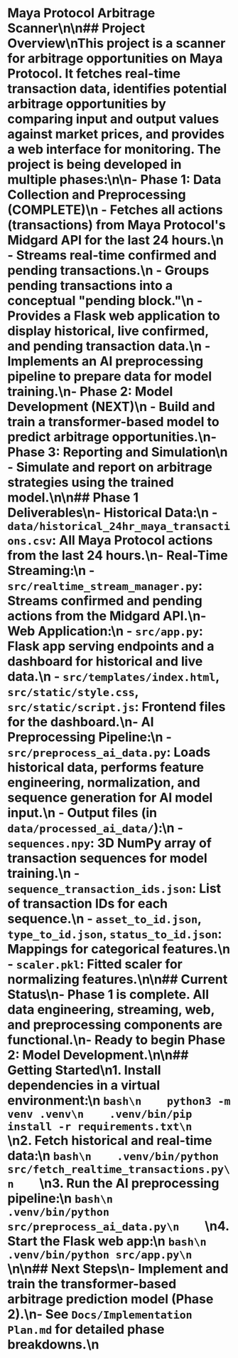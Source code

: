 # Maya Protocol Arbitrage Scanner\n\n## Project Overview\nThis project is a scanner for arbitrage opportunities on Maya Protocol. It fetches real-time transaction data, identifies potential arbitrage opportunities by comparing input and output values against market prices, and provides a web interface for monitoring. The project is being developed in multiple phases:\n\n- **Phase 1: Data Collection and Preprocessing** (COMPLETE)\n    - Fetches all actions (transactions) from Maya Protocol's Midgard API for the last 24 hours.\n    - Streams real-time confirmed and pending transactions.\n    - Groups pending transactions into a conceptual \"pending block.\"\n    - Provides a Flask web application to display historical, live confirmed, and pending transaction data.\n    - Implements an AI preprocessing pipeline to prepare data for model training.\n- **Phase 2: Model Development** (NEXT)\n    - Build and train a transformer-based model to predict arbitrage opportunities.\n- **Phase 3: Reporting and Simulation**\n    - Simulate and report on arbitrage strategies using the trained model.\n\n## Phase 1 Deliverables\n- **Historical Data:**\n    - `data/historical_24hr_maya_transactions.csv`: All Maya Protocol actions from the last 24 hours.\n- **Real-Time Streaming:**\n    - `src/realtime_stream_manager.py`: Streams confirmed and pending actions from the Midgard API.\n- **Web Application:**\n    - `src/app.py`: Flask app serving endpoints and a dashboard for historical and live data.\n    - `src/templates/index.html`, `src/static/style.css`, `src/static/script.js`: Frontend files for the dashboard.\n- **AI Preprocessing Pipeline:**\n    - `src/preprocess_ai_data.py`: Loads historical data, performs feature engineering, normalization, and sequence generation for AI model input.\n    - **Output files (in `data/processed_ai_data/`):**\n        - `sequences.npy`: 3D NumPy array of transaction sequences for model training.\n        - `sequence_transaction_ids.json`: List of transaction IDs for each sequence.\n        - `asset_to_id.json`, `type_to_id.json`, `status_to_id.json`: Mappings for categorical features.\n        - `scaler.pkl`: Fitted scaler for normalizing features.\n\n## Current Status\n- **Phase 1 is complete.** All data engineering, streaming, web, and preprocessing components are functional.\n- **Ready to begin Phase 2: Model Development.**\n\n## Getting Started\n1. Install dependencies in a virtual environment:\n    ```bash\n    python3 -m venv .venv\n    .venv/bin/pip install -r requirements.txt\n    ```\n2. Fetch historical and real-time data:\n    ```bash\n    .venv/bin/python src/fetch_realtime_transactions.py\n    ```\n3. Run the AI preprocessing pipeline:\n    ```bash\n    .venv/bin/python src/preprocess_ai_data.py\n    ```\n4. Start the Flask web app:\n    ```bash\n    .venv/bin/python src/app.py\n    ```\n\n## Next Steps\n- Implement and train the transformer-based arbitrage prediction model (Phase 2).\n- See `Docs/Implementation Plan.md` for detailed phase breakdowns.\n
